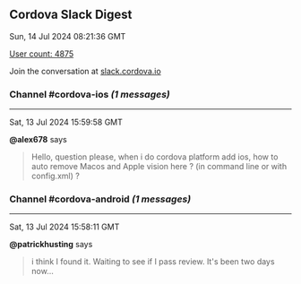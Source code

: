 ## Cordova Slack Digest
Sun, 14 Jul 2024 08:21:36 GMT

[User count: 4875](https://cordova.slack.com/)


Join the conversation at [slack.cordova.io](http://slack.cordova.io/)

### __Channel #cordova-ios__ _(1 messages)_
---

Sat, 13 Jul 2024 15:59:58 GMT

__@alex678__ says 
> Hello, question please, when i do cordova platform add ios, how to auto remove Macos and Apple vision here ? (in command line or with config.xml) ?
> 

### __Channel #cordova-android__ _(1 messages)_
---

Sat, 13 Jul 2024 15:58:11 GMT

__@patrickhusting__ says 
> i think I found it.  Waiting to see if I pass review.   It's been two days now...
> 
